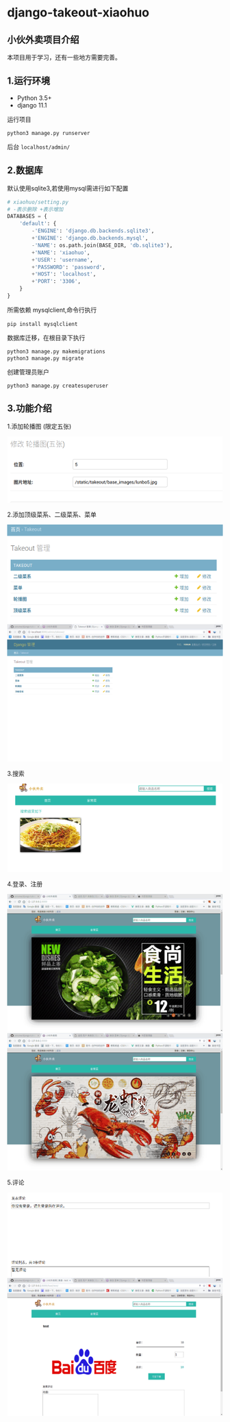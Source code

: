 # django-takeout-xiaohuo
## 小伙外卖项目介绍
本项目用于学习，还有一些地方需要完善。

## 1.运行环境
* Python 3.5+
* django 11.1

运行项目
```
python3 manage.py runserver
```
后台 `localhost/admin/`

## 2.数据库
默认使用sqlite3,若使用mysql需进行如下配置
```python
# xiaohuo/setting.py
# -表示删除 +表示增加
DATABASES = {
    'default': {
        -'ENGINE': 'django.db.backends.sqlite3',
        +'ENGINE': 'django.db.backends.mysql',
        -'NAME': os.path.join(BASE_DIR, 'db.sqlite3'),
        +'NAME': 'xiaohuo',
        +'USER': 'username',
        +'PASSWORD': 'password',
        +'HOST': 'localhost',
        +'PORT': '3306',
    }
}
```
所需依赖 mysqlclient,命令行执行

`pip install mysqlclient`

数据库迁移，在根目录下执行
```sudo
python3 manage.py makemigrations
python3 manage.py migrate
```
创建管理员账户
```
python3 manage.py createsuperuser
```
## 3.功能介绍
1.添加轮播图 (限定五张)

![添加轮播图](readme_images/DeepinScreenshot_select-area_20170906221833.png)

2.添加顶级菜系、二级菜系、菜单

![](readme_images/DeepinScreenshot_select-area_20170906221817.png)
![](readme_images/深度录屏_google-chrome_20170906222626.gif)

3.搜索

![](readme_images/DeepinScreenshot_select-area_20170906222913.png)

4.登录、注册

![](readme_images/深度录屏_google-chrome_20170906223854.gif)
![](readme_images/深度录屏_google-chrome_20170906224004.gif)

5.评论

![](readme_images/DeepinScreenshot_select-area_20170906224714.png)
![](readme_images/深度录屏_google-chrome_20170906224753.gif)
